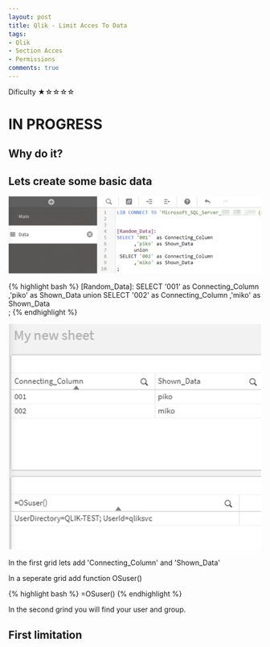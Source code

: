 ```yaml
---
layout: post
title: Qlik - Limit Acces To Data
tags:
- Qlik
- Section Acces
- Permissions
comments: true
---
```

Dificulty ★☆☆☆☆

# IN PROGRESS



## Why do it?
<TO-DO>
  
 
## Lets create some basic data
![BASIC_DATA](/img/20210915_0008/BASIC_DATA.png)
  
{% highlight bash %}
    [Random_Data]:
    SELECT '001'  as Connecting_Column
          ,'piko' as Shown_Data
          union
     SELECT '002' as Connecting_Column
          ,'miko' as Shown_Data     
    ;
{% endhighlight %}
  
  
  
  
![BASIC_DATA_01](/img/20210915_0008/BASIC_DATA_01.png)

In the first grid lets add 'Connecting_Column' and 'Shown_Data'
  
In a seperate grid add function OSuser()
  
{% highlight bash %}
    =OSuser()
{% endhighlight %}

In the second grind you will find your user and group.  
  
## First limitation

  
  
  
